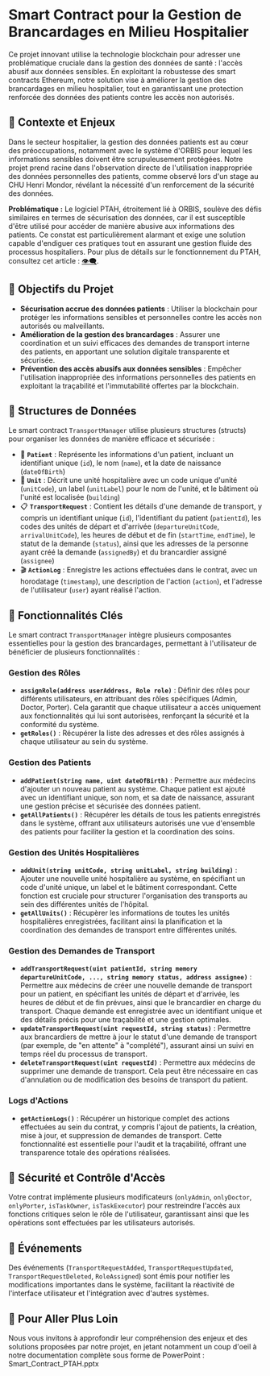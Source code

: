 # Smart Contract pour la Gestion de Brancardages en Milieu Hospitalier

Ce projet innovant utilise la technologie blockchain pour adresser une problématique cruciale dans la gestion des données de santé : l'accès abusif aux données sensibles. En exploitant la robustesse des smart contracts Ethereum, notre solution vise à améliorer la gestion des brancardages en milieu hospitalier, tout en garantissant une protection renforcée des données des patients contre les accès non autorisés.

## 🚀 Contexte et Enjeux

Dans le secteur hospitalier, la gestion des données patients est au cœur des préoccupations, notamment avec le système d'ORBIS pour lequel les informations sensibles doivent être scrupuleusement protégées. Notre projet prend racine dans l'observation directe de l'utilisation inappropriée des données personnelles des patients, comme observé lors d'un stage au CHU Henri Mondor, révélant la nécessité d'un renforcement de la sécurité des données. 

**Problématique :** Le logiciel PTAH, étroitement lié à ORBIS, soulève des défis similaires en termes de sécurisation des données, car il est susceptible d'être utilisé pour accéder de manière abusive aux informations des patients. Ce constat est particulièrement alarmant et exige une solution capable d'endiguer ces pratiques tout en assurant une gestion fluide des processus hospitaliers. Pour plus de détails sur le fonctionnement du PTAH, consultez cet article : [👁️‍🗨️](https://medium.com/wanabilini/%EF%B8%8F-%EF%B8%8F-coup-doeil-rapide-sur-le-logiciel-ptah-afbc6fe0ab64).

## 🎯 Objectifs du Projet

- **Sécurisation accrue des données patients** : Utiliser la blockchain pour protéger les informations sensibles et personnelles contre les accès non autorisés ou malveillants.
- **Amélioration de la gestion des brancardages** : Assurer une coordination et un suivi efficaces des demandes de transport interne des patients, en apportant une solution digitale transparente et sécurisée.
- **Prévention des accès abusifs aux données sensibles** : Empêcher l'utilisation inappropriée des informations personnelles des patients en exploitant la traçabilité et l'immutabilité offertes par la blockchain.

## 🧱 Structures de Données

Le smart contract `TransportManager` utilise plusieurs structures (structs) pour organiser les données de manière efficace et sécurisée :

- 🤒 **`Patient`** : Représente les informations d'un patient, incluant un identifiant unique (`id`), le nom (`name`), et la date de naissance (`dateOfBirth`)
- 🏥 **`Unit`** : Décrit une unité hospitalière avec un code unique d'unité (`unitCode`), un label (`unitLabel`) pour le nom de l'unité, et le bâtiment où l'unité est localisée (`building`)
- 📋 **`TransportRequest`** : Contient les détails d'une demande de transport, y compris un identifiant unique (`id`), l'identifiant du patient (`patientId`), les codes des unités de départ et d'arrivée (`departureUnitCode`, `arrivalUnitCode`), les heures de début et de fin (`startTime`, `endTime`), le statut de la demande (`status`), ainsi que les adresses de la personne ayant créé la demande (`assignedBy`) et du brancardier assigné (`assignee`)
- 🎬 **`ActionLog`** : Enregistre les actions effectuées dans le contrat, avec un horodatage (`timestamp`), une description de l'action (`action`), et l'adresse de l'utilisateur (`user`) ayant réalisé l'action.


## 🔧 Fonctionnalités Clés

Le smart contract `TransportManager` intègre plusieurs composantes essentielles pour la gestion des brancardages, permettant à l'utilisateur de bénéficier de plusieurs fonctionnalités :

### Gestion des Rôles
- **`assignRole(address userAddress, Role role)`** : Définir des rôles pour différents utilisateurs, en attribuant des rôles spécifiques (Admin, Doctor, Porter). Cela garantit que chaque utilisateur a accès uniquement aux fonctionnalités qui lui sont autorisées, renforçant la sécurité et la conformité du système.
- **`getRoles()`** : Récupérer la liste des adresses et des rôles assignés à chaque utilisateur au sein du système.

### Gestion des Patients
- **`addPatient(string name, uint dateOfBirth)`** : Permettre aux médecins d'ajouter un nouveau patient au système. Chaque patient est ajouté avec un identifiant unique, son nom, et sa date de naissance, assurant une gestion précise et sécurisée des données patient.
- **`getAllPatients()`** : Récupérer les détails de tous les patients enregistrés dans le système, offrant aux utilisateurs autorisés une vue d'ensemble des patients pour faciliter la gestion et la coordination des soins.

### Gestion des Unités Hospitalières
- **`addUnit(string unitCode, string unitLabel, string building)`** : Ajouter une nouvelle unité hospitalière au système, en spécifiant un code d'unité unique, un label et le bâtiment correspondant. Cette fonction est cruciale pour structurer l'organisation des transports au sein des différentes unités de l'hôpital.
- **`getAllUnits()`** : Récupèrer les informations de toutes les unités hospitalières enregistrées, facilitant ainsi la planification et la coordination des demandes de transport entre différentes unités.

### Gestion des Demandes de Transport
- **`addTransportRequest(uint patientId, string memory departureUnitCode, ..., string memory status, address assignee)`** : Permettre aux médecins de créer une nouvelle demande de transport pour un patient, en spécifiant les unités de départ et d'arrivée, les heures de début et de fin prévues, ainsi que le brancardier en charge du transport. Chaque demande est enregistrée avec un identifiant unique et des détails précis pour une traçabilité et une gestion optimales.
- **`updateTransportRequest(uint requestId, string status)`** : Permettre aux brancardiers de mettre à jour le statut d'une demande de transport (par exemple, de "en attente" à "complété"), assurant ainsi un suivi en temps réel du processus de transport.
- **`deleteTransportRequest(uint requestId)`** : Permettre aux médecins de supprimer une demande de transport. Cela peut être nécessaire en cas d'annulation ou de modification des besoins de transport du patient.

### Logs d'Actions
- **`getActionLogs()`** : Récupérer un historique complet des actions effectuées au sein du contrat, y compris l'ajout de patients, la création, mise à jour, et suppression de demandes de transport. Cette fonctionnalité est essentielle pour l'audit et la traçabilité, offrant une transparence totale des opérations réalisées.


## 🛂 Sécurité et Contrôle d'Accès

Votre contrat implémente plusieurs modificateurs (`onlyAdmin`, `onlyDoctor`, `onlyPorter`, `isTaskOwner`, `isTaskExecutor`) pour restreindre l'accès aux fonctions critiques selon le rôle de l'utilisateur, garantissant ainsi que les opérations sont effectuées par les utilisateurs autorisés.


## 🔔 Événements

Des événements (`TransportRequestAdded`, `TransportRequestUpdated`, `TransportRequestDeleted`, `RoleAssigned`) sont émis pour notifier les modifications importantes dans le système, facilitant la réactivité de l'interface utilisateur et l'intégration avec d'autres systèmes.


## 📘 Pour Aller Plus Loin

Nous vous invitons à approfondir leur compréhension des enjeux et des solutions proposées par notre projet, en jetant notamment un coup d'oeil à notre documentation complète sous forme de PowerPoint : Smart_Contract_PTAH.pptx
